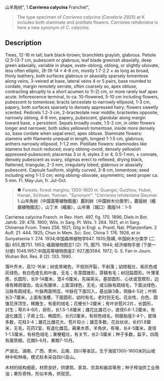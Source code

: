 山羊角树",
1.**Carrierea calycina** Franchet",

> The type specimen of *Carrierea calycina* (*Cavalerie 2925*) at K includes both staminate and pistillate flowers. *Carrierea rehderiana* is here a new synonym of *C. calycina*.

## Description
Trees, 12-16 m tall; bark black-brown; branchlets grayish, glabrous. Petiole (2.5-)3-7 cm, pubescent or glabrous; leaf blade greenish abaxially, deep green adaxially, variable in shape, ovate-oblong, oblong, or slightly obovate, less often elliptic, (8-)9-14 × 4-6 cm, mostly 1.7-2.2 × as long as broad, thinly leathery, both surfaces glabrous or abaxially sparsely tomentose along veins, 3-veined at base, lateral veins 4 or 5 pairs, base rounded to cordate, margin remotely serrate, often coarsely so, apex obtuse, contracting abruptly to a short acumen to 1(-2) cm, or more rarely leaf apex acute. Inflorescence terminal, to ca. 10-flowered, 5-10 cm including flowers, pubescent to tomentose; bracts lanceolate to narrowly ellipsoid, 1-3 cm, papery, both surfaces sparsely to densely appressed hairy; flowers sweetly scented. Pedicels 1.2-3 cm, 2-bracteolate near middle; bracteoles opposite, narrowly oblong, 4-8 mm, papery, pubescent, glandular along margin toward base, ± persistent. Sepals broadly ovate, 1.5-2 cm, in older flowers longer and narrower, both sides yellowish tomentose, inside more densely so, base cordate when sepal erect, apex obtuse. Staminate flowers: stamens with filaments unequal in length, longest 1-1.5 cm, glabrous; anthers narrowly ellipsoid, 1-1.2 mm. Pistillate flowers: staminodes like stamens but much reduced; ovary oblong-ovoid, densely yellowish appressed-pubescent; placentas 3 or 4; styles 3 or 4, 0.5-1 mm, ± connate, densely pubescent as ovary, stigmas erect to reflexed, drying black, flattened, triangular, 2-3 mm, irregularly lobed, glabrous or abaxially pubescent. Capsule fusiform, slightly curved, 3-8 cm, tomentose; seed including wing 1-1.5 cm; wing oblong-obovate, asymmetric; seed proper ca. 5 mm. Fl. May-Jun, fr. Jul-Oct.

> ● Forests, forest margins; 1300-1600 m. Guangxi, Guizhou, Hubei, Hunan, Sichuan, Yunnan.
  "Synonym": "*Carrierea rehderiana* Sleumer.
**1.山羊角树（中国高等植物图鉴）嘉利树（中国树木分类学），嘉丽树（峨眉植物图志），山丁木（峨眉），山羊果（城口）图版14：1-5**

Carrierea calycina Franch. in Rev. Hort. 497, fig. 170. 1896; Diels in Bot. Jahrb. 29: 478. 1900; Wils. in Sarg. Pl. Wils. 1: 284. 1921, et in Sarg. Chinense Fcom. Trees 256. 1921; Gilg in Engl. u. Prantl, Nat. Pflanzenfam. 2 Aufl. 21: 444. 1925; Chun in Mem. Sci. Soc. China 1: 176. 1926, et in Sunyatsenia 1: 274. 1934;中国森林植物学847. 1935;陈嵘, 中国树木分类学 (二版) 855,图751. 1953; 峨眉植物图志1 (2): 75, 图75. 1944; 经济植物手册 (下册一分册) 1048.1957;中国高等植物图鉴2: 927,图3584. 1972; G. S. Fan in Journ. Wuhan Bot. Res. 8 (2): 133. 1990.

落叶乔木，高12-16米；树皮黑褐色，不规则开裂，不剥落；幼枝粗壮，紫灰色或灰绿色，有白色皮孔和叶痕，无毛；冬芽圆锥形，芽鳞有毛；树冠扁圆形。叶薄革质，长圆形，长9-14厘米，宽4-6厘米，先端突尖，基部圆形、心状或宽楔形，边缘有稀疏锯齿，齿尖有腺体，上面深绿色，无毛，或沿脉有疏绒毛，下面淡绿色，沿脉有疏绒毛，叶脉两面明显，中脉在下面凹入，基出脉3条，侧脉4-5对；叶柄长3-7厘米，上面有浅槽，下面圆形，幼时有毛，老时则无毛。花杂性，白色，圆锥花序顶生，稀腋生，有密的绒毛；花梗长1-2厘米；有叶状苞片2片，长圆形，对生；萼片4-6片，卵形，长1.5-1.8厘米；雌花比雄花小，直径0.6-1.2厘米，有退化雄蕊；子房上位，椭圆形，长约2厘米，有棕色绒毛，侧膜胎座3-4个，胚珠多数，花柱3-4；雄花比雌花大，苞片较小；雄蕊多数，花丝丝状，长约1.8厘米，无毛，花药2室，有退化雌蕊。蒴果木质，羊角状，有喙，长4-5厘米，直径1-1.5厘米，有棕色绒毛；果梗粗壮，有关节，长2-3厘米；种子多数，扁平，四周有膜质翅。花期5-6月，果期7-10月。

产湖北、湖南、广西、贵州、云南、四川等省区。生于海拔1300-1600米的山坡林中和林缘。模式标本采自四川巫山。

木材的结构细密，材质良好，供建筑、家具、农具和器具等用；种子榨油供工业用油；果形奇特，形似羊角，供观赏。
